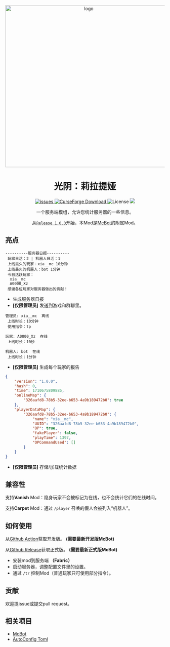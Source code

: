 <div align="center">
  <img width="512" src="https://github.com/xia-mc/TimeRecorder/assets/108219418/d655c66e-c3a7-4f8e-aa2f-13f14b0b36a6" alt="logo">

# 光阴：莉拉提娅
<p align="center">
    <a href="https://github.com/Nova-Committee/TimeRecorder/issues">
      <img src="https://img.shields.io/github/issues/Nova-Committee/TimeRecorder?style=flat" alt="issues" />
    </a>
    <a href="https://www.curseforge.com/minecraft/mc-mods/TimeRecorder">
      <img src="http://cf.way2muchnoise.eu/timerecorder.svg" alt="CurseForge Download">
    </a>
    <img src="https://img.shields.io/badge/license-GPLV3-green" alt="License">
    <a href="https://github.com/Nova-Committee/TimeRecorder/actions/workflows/gradle.yml">
      <img src="https://github.com/Nova-Committee/TimeRecorder/actions/workflows/gradle.yml/badge.svg">
    </a>  
</p>

一个服务端模组，允许您统计服务器的一些信息。

从[`Release 1.0.0`](https://github.com/xia-mc/TimeRecorder/releases/tag/1.0.0)开始，本Mod是[McBot](https://github.com/Nova-Committee/McBot)的附属Mod。
</div>

## 亮点
```
----------服务器日报----------
 玩家日活：2 | 机器人日活：1
 上线最久的玩家：xia__mc 10分钟
 上线最久的机器人：bot 1分钟
 今日活跃玩家：
  xia__mc
  A0000_Xz
 感谢各位玩家对服务器做出的贡献！
```
- 生成服务器日报
- **[仅限管理员]** 发送到游戏和群聊里。

```
管理员: xia__mc  离线
 上线时长：10分钟
 使用指令：tp

玩家: A0000_Xz  在线
 上线时长：10秒

机器人: bot  在线
 上线时长：1分钟
```
- **[仅限管理员]** 生成每个玩家的报告

```json
{
    "version": "1.0.0",
    "hash": 0,
    "time": 1710675809885,
    "onlineMap": {
        "326aafd8-78b5-32ee-b653-4a9b189472b0": true
    },
    "playerDataMap": {
        "326aafd8-78b5-32ee-b653-4a9b189472b0": {
            "name": "xia__mc",
            "UUID": "326aafd8-78b5-32ee-b653-4a9b189472b0",
            "OP": true,
            "fakePlayer": false,
            "playTime": 1397,
            "OPCommandUsed": []
        }
    }
}
```
- **[仅限管理员]** 存储/加载统计数据

## 兼容性
支持**Vanish** Mod：隐身玩家不会被标记为在线，也不会统计它们的在线时间。

支持**Carpet** Mod：通过 ```/player``` 召唤的假人会被列入“机器人”。

## 如何使用
从[Github Action](https://github.com/xia-mc/TimeRecorder/actions)获取开发版。 **(需要最新开发版McBot)**

从[Github Release](https://github.com/xia-mc/TimeRecorder/releases)获取正式版。 **(需要最新正式版McBot)**

- 安装mod到服务端 **（Fabric）**
- 启动服务器，调整配置文件里的设置。
- 通过 ```/tr``` 控制Mod（普通玩家只可使用部分指令）。

## 贡献
欢迎提issue或提交pull request。

## 相关项目
- [McBot](https://github.com/Nova-Committee/McBot)
- [AutoConfig Toml](https://github.com/TheRandomLabs/AutoConfig-TOML)
